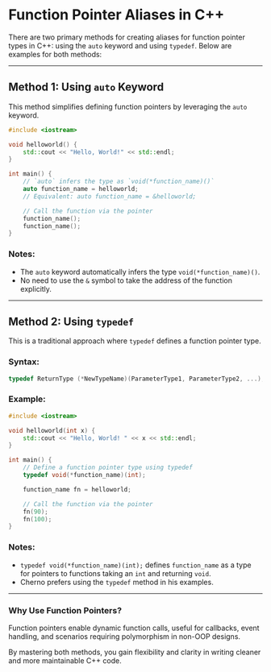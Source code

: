 # Function Pointer Aliases in C++

There are two primary methods for creating aliases for function pointer types in C++: using the `auto` keyword and using `typedef`. Below are examples for both methods:

---
## **Method 1: Using `auto` Keyword**
This method simplifies defining function pointers by leveraging the `auto` keyword.

```cpp
#include <iostream>

void helloworld() {
    std::cout << "Hello, World!" << std::endl;
}

int main() {
    // `auto` infers the type as `void(*function_name)()`
    auto function_name = helloworld;
    // Equivalent: auto function_name = &helloworld;

    // Call the function via the pointer
    function_name();
    function_name();
}
```
### **Notes:**
- The `auto` keyword automatically infers the type `void(*function_name)()`.
- No need to use the `&` symbol to take the address of the function explicitly.

---
## **Method 2: Using `typedef`**
This is a traditional approach where `typedef` defines a function pointer type.

### **Syntax:**
```cpp
typedef ReturnType (*NewTypeName)(ParameterType1, ParameterType2, ...);
```

### **Example:**
```cpp
#include <iostream>

void helloworld(int x) {
    std::cout << "Hello, World! " << x << std::endl;
}

int main() {
    // Define a function pointer type using typedef
    typedef void(*function_name)(int);

    function_name fn = helloworld;

    // Call the function via the pointer
    fn(90);
    fn(100);
}
```
### **Notes:**
- `typedef void(*function_name)(int);` defines `function_name` as a type for pointers to functions taking an `int` and returning `void`.
- Cherno prefers using the `typedef` method in his examples.

---
### **Why Use Function Pointers?**
Function pointers enable dynamic function calls, useful for callbacks, event handling, and scenarios requiring polymorphism in non-OOP designs.

By mastering both methods, you gain flexibility and clarity in writing cleaner and more maintainable C++ code.

